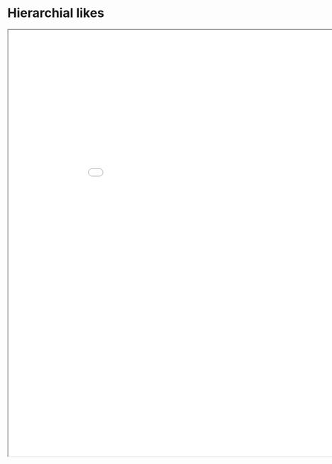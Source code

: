 # Hierarchial likes
<iframe src="artistHierarchialGraph.html" width="960" height="960" scrolling="no"></iframe>

